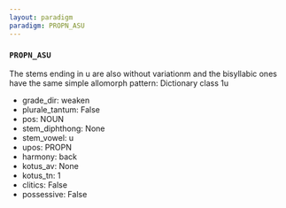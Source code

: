 ```yaml
---
layout: paradigm
paradigm: PROPN_ASU
---
```

### ` PROPN_ASU `

The stems ending in u are also without variationm and the bisyllabic ones have the same simple allomorph pattern: Dictionary class 1u
* grade_dir: weaken
* plurale_tantum: False
* pos: NOUN
* stem_diphthong: None
* stem_vowel: u
* upos: PROPN
* harmony: back
* kotus_av: None
* kotus_tn: 1
* clitics: False
* possessive: False
